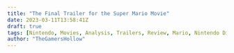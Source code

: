 ```yaml
---
title: "The Final Trailer for the Super Mario Movie"
date: 2023-03-11T13:58:41Z
draft: true
tags: [Nintendo, Movies, Analysis, Trailers, Review, Mario, Nintendo Direct]
author: "TheGamersHollow"
---
```


